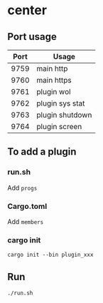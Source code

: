 # center

## Port usage

| Port  | Usage             |
| ----  | ----------------- |
| 9759  | main http         |
| 9760  | main https        |
| 9761  | plugin wol        |
| 9762  | plugin sys stat   |
| 9763  | plugin shutdown   |
| 9764  | plugin screen     |

## To add a plugin

### run.sh
Add `progs`

### Cargo.toml
Add `members`

### cargo init
`cargo init --bin plugin_xxx`

## Run
`./run.sh`
